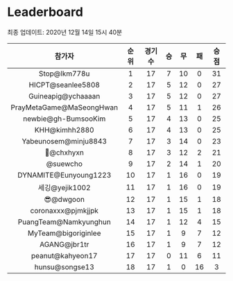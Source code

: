 # Leaderboard
최종 업데이트: 2020년 12월 14일 15시 40분




| 참가자 | 순위 | 경기수 | 승 | 무 | 패 | 승점 |
|:---:|:---:|:---:|:---:|:---:|:---:|:---:|
| Stop@lkm778u | 1 | 17 | 7 | 10 | 0 | 31 |
| HICPT@seanlee5808 | 2 | 17 | 5 | 12 | 0 | 27 |
| Guineapig@ychaaaan | 3 | 17 | 5 | 12 | 0 | 27 |
| PrayMetaGame@MaSeongHwan | 4 | 17 | 5 | 11 | 1 | 26 |
| newbie@gh-BumsooKim | 5 | 17 | 4 | 13 | 0 | 25 |
| KHH@kimhh2880 | 6 | 17 | 4 | 13 | 0 | 25 |
| Yabeunosem@minju8843 | 7 | 17 | 3 | 14 | 0 | 23 |
| 👑@chxhyxn | 8 | 17 | 3 | 12 | 2 | 21 |
| @suewcho | 9 | 17 | 2 | 14 | 1 | 20 |
| DYNAMITE@Eunyoung1223 | 10 | 17 | 1 | 16 | 0 | 19 |
| 세깅@yejik1002 | 11 | 17 | 1 | 16 | 0 | 19 |
| 😎@dwgoon | 12 | 17 | 1 | 15 | 1 | 18 |
| coronaxxx@pjmkjjpk | 13 | 17 | 1 | 15 | 1 | 18 |
| PuangTeam@Namkyunghun | 14 | 17 | 1 | 12 | 4 | 15 |
| MyTeam@bigoriginlee | 15 | 17 | 1 | 9 | 7 | 12 |
| AGANG@jbr1tr | 16 | 17 | 1 | 9 | 7 | 12 |
| peanut@kahyeon17 | 17 | 17 | 0 | 11 | 6 | 11 |
| hunsu@songse13 | 18 | 17 | 1 | 0 | 16 | 3 |